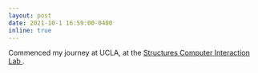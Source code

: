 ```yaml
---
layout: post
date: 2021-10-1 16:59:00-0400
inline: true
---
```


Commenced my journey at UCLA, at the <a href="https://structures.computer">Structures Computer Interaction Lab </a>.
